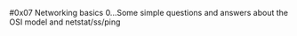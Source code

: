 #0x07 Networking basics 0...Some simple questions and answers about the OSI model and netstat/ss/ping
